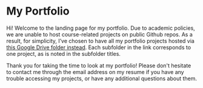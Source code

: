 
# My Portfolio

Hi! Welcome to the landing page for my portfolio. Due to academic policies, we are unable to host course-related projects on public Github repos. As a result, for simplicity, I’ve chosen to have all my portfolio projects hosted via [this Google Drive folder instead](https://drive.google.com/drive/folders/1jVBOJozpJffqsCUdugNFLoCEGPaYNNc6?usp=drive_link). Each subfolder in the link corresponds to one project, as is noted in the subfolder titles.

Thank you for taking the time to look at my portfolio! Please don't hesitate to contact me through the email address on my resume if you have any trouble accessing my projects, or have any additional questions about them.
